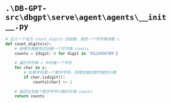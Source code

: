 # `.\DB-GPT-src\dbgpt\serve\agent\agents\__init__.py`

```py
# 定义一个名为 count_digits 的函数，接受一个字符串参数 s
def count_digits(s):
    # 使用字典推导式创建一个空字典 counts
    counts = {digit: 0 for digit in '0123456789'}
    
    # 遍历字符串 s 中的每一个字符
    for char in s:
        # 如果字符是一个数字字符，则增加相应数字键的计数
        if char.isdigit():
            counts[char] += 1
    
    # 返回包含每个数字字符计数的字典 counts
    return counts
```